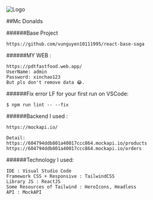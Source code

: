![Logo](https://i.ibb.co/YXDLyfk/Mc-Donalds.png)

##Mc Donalds

######Base Project

```
https://github.com/vunguyen10111995/react-base-saga
```

######MY WEB :

```$shell
https://pdtfastfood.web.app/
UserName: admin
Password: xinchao123
But pls don't remove data 😂.
```

######Fix error LF for your first run on VSCode:

```$shell
$ npm run lint -- --fix
```

######Backend I used :

```$shell
https://mockapi.io/

Detail:
https://604794ddb801a40017ccc864.mockapi.io/products
https://604794ddb801a40017ccc864.mockapi.io/orders
```

######Technology I used:

```$shell
IDE : Visual Studio Code
Framework CSS + Responsive : TailwindCSS
Library JS : ReactJS
Some Resources of Tailwind : HeroIcons, Headless
API : MockAPI
```
